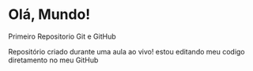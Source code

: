 # Olá, Mundo!
Primeiro Repositorio Git e GitHub

Repositório criado durante uma aula ao vivo!
estou editando meu codigo diretamento no meu GitHub
